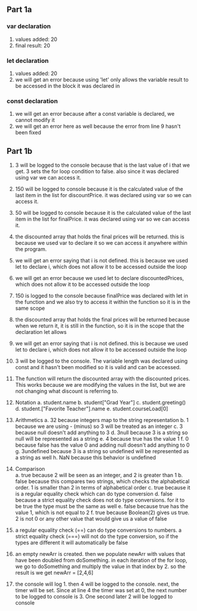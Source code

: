 ## Part 1a


### var declaration

1. values added: 20
2. final result: 20

### let declaration

1. values added: 20
2. we will get an error because using 'let' only allows the variable result to be accessed in the block it was declared in

### const declaration

1. we will get an error because after a const variable is declared, we cannot modify it
2. we will get an error here as well because the error from line 9 hasn't been fixed


## Part 1b

1. 3 will be logged to the console because that is the last value of i that we get. 3 sets the for loop condition to false. also since it was declared using var we can access it.
2. 150 will be logged to console because it is the calculated value of the last item in the list for discountPrice. it was declared using var so we can access it.
3. 50 will be logged to console because it is the calculated value of the last item in the list for finalPrice. it was declared using var so we can access it.
4. the discounted array that holds the final prices will be returned. this is because we used var to declare it so we can access it anywhere within the program. 
5. we will get an error saying that i is not defined. this is because we used let to declare i, which does not allow it to be accessed outside the loop
6. we will get an error because we used let to declare discountedPrices, which does not allow it to be accessed outside the loop
7. 150 is logged to the console because finalPrice was declared with let in the function and we also try to access it within the function so it is in the same scope
8. the discounted array that holds the final prices will be returned because when we return it, it is still in the function, so it is in the scope that the declaration let allows
9. we will get an error saying that i is not defined. this is because we used let to declare i, which does not allow it to be accessed outside the loop
10. 3 will be logged to the console. The variable length was declared using const and it hasn't been modified so it is valid and can be accessed. 
11. The function will return the discounted array with the discounted prices. This works because we are modifying the values in the list, but we are not changing what discount is referring to.
12. Notation
    a. student.name
    b. student["Grad Year"]
    c. student.greeting()
    d. student.["Favorite Teacher"].name
    e. student.courseLoad[0]

13. Arithmetics
    a. 32 because integers map to the string representation
    b. 1 because we are using - (minus) so 3 will be treated as an integer
    c. 3 because null doesn't add anything to 3
    d. 3null because 3 is a string so null will be represented as a string
    e. 4 because true has the value 1
    f. 0 because false has the value 0 and adding null doesn't add anything to 0
    g. 3undefined because 3 is a string so undefined will be represented as a string as well
    h. NaN because this behavior is undefined

14. Comparison  
    a. true because 2 will be seen as an integer, and 2 is greater than 1
    b. false because this compares two strings, which checks the alphabetical order. 1 is smaller than 2 in terms of alphabetical order
    c. true because it is a regular equality check which can do type conversion
    d. false because a strict equality check does not do type conversions. for it to be true the type must be the same as well
    e. false because true has the value 1, which is not equal to 2
    f. true because Boolean(2) gives us true. 2 is not 0 or any other value that would give us a value of false

15. a regular equality check (==) can do type conversions to numbers. a strict equality check (===) will not do the type conversion, so if the types are different it will automatically be false

17. an empty newArr is created. then we populate newArr with values that have been doubled from doSomething. in each iteration of the for loop, we go to doSomething and multiply the value in that index by 2. so the result is we get newArr = [2,4,6]

19. the console will log 1. then 4 will be logged to the console. next, the timer will be set. Since at line 4 the timer was set at 0, the next number to be logged to console is 3. One second later 2 will be logged to console




